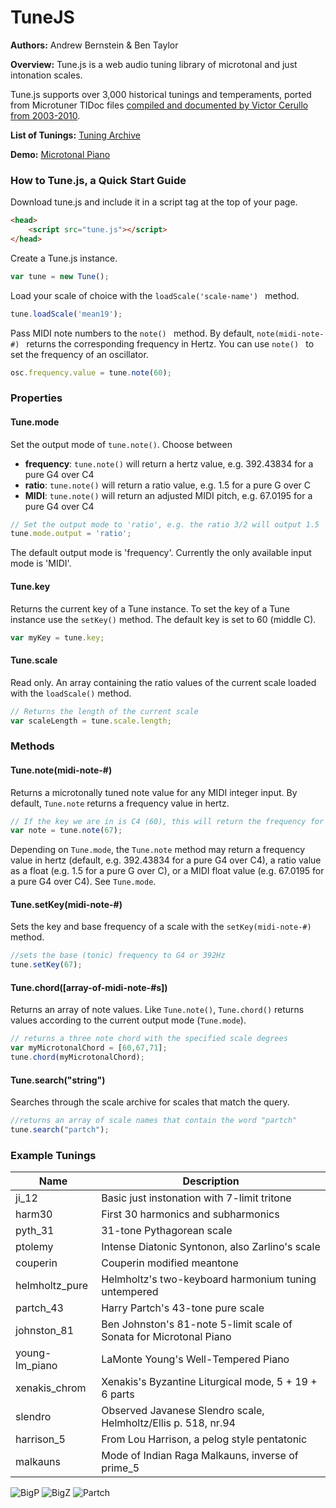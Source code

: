 # TuneJS

**Authors:** Andrew Bernstein & Ben Taylor

**Overview:** Tune.js is a web audio tuning library of microtonal and just intonation scales.

Tune.js supports over 3,000 historical tunings and temperaments, ported from Microtuner TIDoc files [compiled and documented by Victor Cerullo from 2003-2010](http://www.venetica.net/Sites/16tone/mtx_file_specs.htm).

**List of Tunings:** [Tuning Archive](http://abbernie.github.io/tune/scales.html)

**Demo:** [Microtonal Piano](http://abbernie.github.io/tune/demo.html)

### How to Tune.js, a Quick Start Guide

Download tune.js and include it in a script tag at the top of your page.

```html
<head>
	<script src="tune.js"></script>
</head>
```

Create a Tune.js instance.

```js
var tune = new Tune();
```

Load your scale of choice with the ```loadScale('scale-name') ``` method.

```js
tune.loadScale('mean19');
```

Pass MIDI note numbers to the ```note() ``` method. By default, ```note(midi-note-#) ``` returns the corresponding frequency in Hertz. You can use ```note() ``` to set the frequency of an oscillator.

```js
osc.frequency.value = tune.note(60);
```


### Properties

#### Tune.mode

Set the output mode of `tune.note()`. Choose between 

- **frequency**: `tune.note()` will return a hertz value, e.g. 392.43834 for a pure G4 over C4
- **ratio**: `tune.note()` will return a ratio value, e.g. 1.5 for a pure G over C
- **MIDI**: `tune.note()` will return an adjusted MIDI pitch, e.g. 67.0195 for a pure G4 over C4

```js
// Set the output mode to 'ratio', e.g. the ratio 3/2 will output 1.5
tune.mode.output = 'ratio';
```

The default output mode is 'frequency'. Currently the only available input mode is 'MIDI'. 

#### Tune.key

Returns the current key of a Tune instance. To set the key of a Tune instance use the ```setKey()``` method. The default key is set to 60 (middle C).

```js
var myKey = tune.key;
```

#### Tune.scale

Read only. An array containing the ratio values of the current scale loaded with the ```loadScale()``` method.

```js
// Returns the length of the current scale
var scaleLength = tune.scale.length;
```



### Methods

#### Tune.note(midi-note-#)

Returns a microtonally tuned note value for any MIDI integer input. By default, `Tune.note` returns a frequency value in hertz.

```js
// If the key we are in is C4 (60), this will return the frequency for 7th scale degree of our scale
var note = tune.note(67);
```

Depending on `Tune.mode`, the `Tune.note` method may return a frequency value in hertz (default, e.g. 392.43834 for a pure G4 over C4), a ratio value as a float (e.g. 1.5 for a pure G over C), or a MIDI float value (e.g. 67.0195 for a pure G4 over C4). See `Tune.mode`.

#### Tune.setKey(midi-note-#)

Sets the key and base frequency of a scale with the ```setKey(midi-note-#) ``` method.

```js
//sets the base (tonic) frequency to G4 or 392Hz
tune.setKey(67);
```

#### Tune.chord([array-of-midi-note-#s])

Returns an array of note values. Like `Tune.note()`, `Tune.chord()` returns values according to the current output mode (`Tune.mode`). 

```js
// returns a three note chord with the specified scale degrees
var myMicrotonalChord = [60,67,71];
tune.chord(myMicrotonalChord);
```

#### Tune.search("string")

Searches through the scale archive for scales that match the query.

```js
//returns an array of scale names that contain the word "partch"
tune.search("partch");
```

### Example Tunings

| Name | Description |
|------|-------------|
| ji_12 | Basic just instonation with 7-limit tritone |
| harm30 | First 30 harmonics and subharmonics |
| pyth_31 | 31-tone Pythagorean scale |
| ptolemy | Intense Diatonic Syntonon, also Zarlino's scale |
| couperin | Couperin modified meantone |
| helmholtz_pure | Helmholtz's two-keyboard harmonium tuning untempered |
| partch_43 | Harry Partch's 43-tone pure scale |
| johnston_81 | Ben Johnston's 81-note 5-limit scale of Sonata for Microtonal Piano |
| young-lm_piano | LaMonte Young's Well-Tempered Piano |
| xenakis_chrom | Xenakis's Byzantine Liturgical mode, 5 + 19 + 6 parts |
| slendro | Observed Javanese Slendro scale, Helmholtz/Ellis p. 518, nr.94 |
| harrison_5 | From Lou Harrison, a pelog style pentatonic |
| malkauns | Mode of Indian Raga Malkauns, inverse of prime_5 |

![BigP](http://www.mathopenref.com/images/bioimages/pythagoras1.jpg)
![BigZ](https://upload.wikimedia.org/wikipedia/commons/thumb/2/22/Gioseffo_Zarlino.jpg/200px-Gioseffo_Zarlino.jpg)
![Partch](http://www.pas.org/images/default-source/hall-of-fame-photos/hpartch.jpg?sfvrsn=0)
